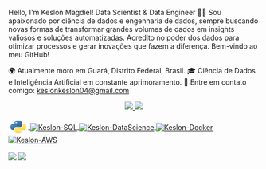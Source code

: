Hello, I'm Keslon Magdiel! Data Scientist & Data Engineer 🧠🚀
Sou apaixonado por ciência de dados e engenharia de dados, sempre buscando novas formas de transformar grandes volumes de dados em insights valiosos e soluções automatizadas. Acredito no poder dos dados para otimizar processos e gerar inovações que fazem a diferença. Bem-vindo ao meu GitHub!

🌍 Atualmente moro em Guará, Distrito Federal, Brasil.
🎓 Ciência de Dados e Inteligência Artificial em constante aprimoramento.
📧 Entre em contato comigo: keslonkeslon04@gmail.com

<div align="center"> <a href="https://github.com/KeslonMagdiel"> <img height="180em" src="https://github-readme-stats.vercel.app/api?username=KeslonMagdiel&show_icons=true&theme=dark&include_all_commits=true&count_private=true"/> <img height="180em" src="https://github-readme-stats.vercel.app/api/top-langs/?username=KeslonMagdiel&layout=compact&langs_count=7&theme=dark"/> </div> <div style="display: inline_block"><br> <img align="center" alt="Keslon-Python" height="30" width="40" src="https://raw.githubusercontent.com/devicons/devicon/master/icons/python/python-original.svg"> <img align="center" alt="Keslon-SQL" height="30" width="40" src="https://cdn.jsdelivr.net/gh/devicons/devicon/icons/mysql/mysql-original.svg"> <img align="center" alt="Keslon-DataScience" height="30" width="40" src="https://cdn.jsdelivr.net/gh/devicons/devicon/icons/jupyter/jupyter-original.svg"> <img align="center" alt="Keslon-Docker" height="30" width="40" src="https://cdn.jsdelivr.net/gh/devicons/devicon/icons/docker/docker-original.svg"> <img align="center" alt="Keslon-AWS" height="30" width="40" src="https://cdn.jsdelivr.net/gh/devicons/devicon/icons/amazonwebservices/amazonwebservices-original.svg"> </div> <br/>
<div> <a href="mailto:keslonkeslon04@gmail.com"><img src="https://img.shields.io/badge/-Gmail-%23333?style=for-the-badge&logo=gmail&logoColor=white" target="_blank"></a> <a href="https://www.linkedin.com/in/keslon-magdiel-43a226243" target="_blank"><img src="https://img.shields.io/badge/-LinkedIn-%230077B5?style=for-the-badge&logo=linkedin&logoColor=white" target="_blank"></a> </div>
